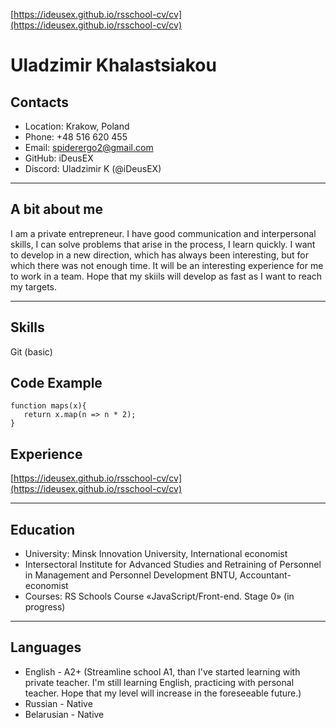 [https://ideusex.github.io/rsschool-cv/cv](https://ideusex.github.io/rsschool-cv/cv)
# **Uladzimir Khalastsiakou**
## Contacts

* Location: Krakow, Poland
* Phone: +48 516 620 455
* Email: spiderergo2@gmail.com
* GitHub: iDeusEX
* Discord: Uladzimir K (@iDeusEX)

---

## A bit about me

I am a private entrepreneur. I have good communication and interpersonal skills, I can solve problems that arise in the process, I learn quickly. I want to develop in a new direction, which has always been interesting, but for which there was not enough time. It will be  an interesting experience for me to work in a team. Hope that my skiils will develop as fast as I want to reach my targets.

---

## Skills

Git (basic)

## Code Example

```
function maps(x){  
   return x.map(n => n * 2);  
}
``` 

## Experience

[https://ideusex.github.io/rsschool-cv/cv](https://ideusex.github.io/rsschool-cv/cv)

---

## Education

* University: Minsk Innovation University, International economist
* Intersectoral Institute for Advanced Studies and Retraining of Personnel in Management and Personnel Development BNTU, Accountant-economist
* Courses:
RS Schools Course «JavaScript/Front-end. Stage 0» (in progress)

---

## Languages

* English - A2+ (Streamline school A1, than I've started learning with private teacher. I'm still learning English, practicing with personal teacher. Hope that my level will increase in the foreseeable future.)
* Russian - Native
* Belarusian - Native
